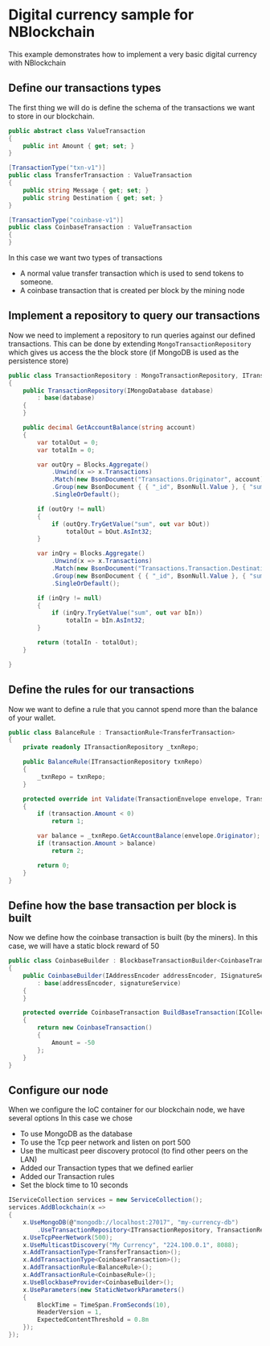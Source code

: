# Digital currency sample for NBlockchain

This example demonstrates how to implement a very basic digital currency with NBlockchain

## Define our transactions types

The first thing we will do is define the schema of the transactions we want to store in our blockchain.

```c#
public abstract class ValueTransaction
{
    public int Amount { get; set; }
}

[TransactionType("txn-v1")]
public class TransferTransaction : ValueTransaction
{
    public string Message { get; set; }
    public string Destination { get; set; }
}

[TransactionType("coinbase-v1")]
public class CoinbaseTransaction : ValueTransaction
{
}
```

In this case we want two types of transactions
 * A normal value transfer transaction which is used to send tokens to someone.
 * A coinbase transaction that is created per block by the mining node

## Implement a repository to query our transactions

Now we need to implement a repository to run queries against our defined transactions.
This can be done by extending `MongoTransactionRepository` which gives us access the the block store (if MongoDB is used as the persistence store)

```c#
public class TransactionRepository : MongoTransactionRepository, ITransactionRepository
{
    public TransactionRepository(IMongoDatabase database)
        : base(database)
    {
    }	    

    public decimal GetAccountBalance(string account)
    {
        var totalOut = 0;
        var totalIn = 0;

        var outQry = Blocks.Aggregate()
            .Unwind(x => x.Transactions)
            .Match(new BsonDocument("Transactions.Originator", account))
            .Group(new BsonDocument { { "_id", BsonNull.Value }, { "sum", new BsonDocument("$sum", "$Transactions.Transaction.Amount") } })
            .SingleOrDefault();

        if (outQry != null)
        {
            if (outQry.TryGetValue("sum", out var bOut))
                totalOut = bOut.AsInt32;
        }

        var inQry = Blocks.Aggregate()
            .Unwind(x => x.Transactions)
            .Match(new BsonDocument("Transactions.Transaction.Destination", account))
            .Group(new BsonDocument { { "_id", BsonNull.Value }, { "sum", new BsonDocument("$sum", "$Transactions.Transaction.Amount") } })
            .SingleOrDefault();

        if (inQry != null)
        {
            if (inQry.TryGetValue("sum", out var bIn))
                totalIn = bIn.AsInt32;
        }

        return (totalIn - totalOut);
    }

}
```

## Define the rules for our transactions

Now we want to define a rule that you cannot spend more than the balance of your wallet.

```c#
public class BalanceRule : TransactionRule<TransferTransaction>
{
    private readonly ITransactionRepository _txnRepo;

    public BalanceRule(ITransactionRepository txnRepo)
    {
        _txnRepo = txnRepo;
    }

    protected override int Validate(TransactionEnvelope envelope, TransferTransaction transaction, ICollection<TransactionEnvelope> siblings)
    {
        if (transaction.Amount < 0)
            return 1;

        var balance = _txnRepo.GetAccountBalance(envelope.Originator);
        if (transaction.Amount > balance)
            return 2;

        return 0;
    }
}    
```

## Define how the base transaction per block is built

Now we define how the coinbase transaction is built (by the miners).
In this case, we will have a static block reward of 50

```c#
public class CoinbaseBuilder : BlockbaseTransactionBuilder<CoinbaseTransaction>
{
    public CoinbaseBuilder(IAddressEncoder addressEncoder, ISignatureService signatureService) 
        : base(addressEncoder, signatureService)
    {
    }

    protected override CoinbaseTransaction BuildBaseTransaction(ICollection<TransactionEnvelope> transactions)
    {
        return new CoinbaseTransaction()
        {
            Amount = -50
        };
    }
}
```

## Configure our node

When we configure the IoC container for our blockchain node, we have several options
In this case we chose
 * To use MongoDB as the database
 * To use the Tcp peer network and listen on port 500
 * Use the multicast peer discovery protocol (to find other peers on the LAN)
 * Added our Transaction types that we defined earlier
 * Added our Transaction rules
 * Set the block time to 10 seconds

```c#
IServiceCollection services = new ServiceCollection();
services.AddBlockchain(x =>
{
    x.UseMongoDB(@"mongodb://localhost:27017", "my-currency-db")
        .UseTransactionRepository<ITransactionRepository, TransactionRepository>();
    x.UseTcpPeerNetwork(500);
    x.UseMulticastDiscovery("My Currency", "224.100.0.1", 8088);
    x.AddTransactionType<TransferTransaction>();
    x.AddTransactionType<CoinbaseTransaction>();
    x.AddTransactionRule<BalanceRule>();
    x.AddTransactionRule<CoinbaseRule>();
    x.UseBlockbaseProvider<CoinbaseBuilder>();
    x.UseParameters(new StaticNetworkParameters()
    {
        BlockTime = TimeSpan.FromSeconds(10),
        HeaderVersion = 1,
        ExpectedContentThreshold = 0.8m
    });
});
```
